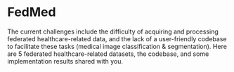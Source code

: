 # FedMed
The current challenges include the difficulty of acquiring and processing federated healthcare-related data, and the lack of a user-friendly codebase to facilitate these tasks (medical image classification & segmentation).
Here are 5 federated healthcare-related datasets, the codebase, and some implementation results shared with you. 
